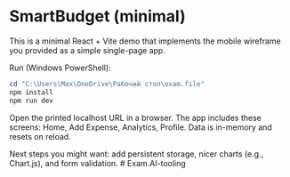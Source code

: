 # SmartBudget (minimal)

This is a minimal React + Vite demo that implements the mobile wireframe you provided as a simple single-page app.

Run (Windows PowerShell):

```powershell
cd "C:\Users\Max\OneDrive\Рабочий стол\exam.file"
npm install
npm run dev
```

Open the printed localhost URL in a browser. The app includes these screens: Home, Add Expense, Analytics, Profile. Data is in-memory and resets on reload.

Next steps you might want: add persistent storage, nicer charts (e.g., Chart.js), and form validation.
#   E x a m . A I - t o o l i n g  
 